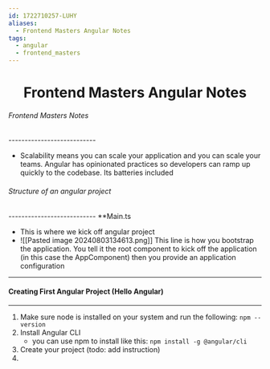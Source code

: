 ```yaml
---
id: 1722710257-LUHY
aliases:
  - Frontend Masters Angular Notes
tags:
  - angular
  - frontend_masters
---
```



<center>
<h1>Frontend Masters Angular Notes</h1>
</center>

###### Frontend Masters Notes
\---------------------------
- Scalability means you can scale your application and you can scale your teams. Angular has opinionated practices so developers can ramp up quickly to the codebase. Its batteries included

###### Structure of an angular project
\---------------------------
**Main.ts
- This is where we kick off angular project
- ![[Pasted image 20240803134613.png]] This line is how you bootstrap the application. You tell it the root component to kick off the application (in this case the AppComponent) then you provide an application configuration





---
#### Creating First Angular Project (Hello Angular)
---
1) Make sure node is installed on your system and run the following: 
		`npm --version`
2) Install Angular CLI 
	- you can use npm to install like this:
		`npm install -g @angular/cli`	
3) Create your project (todo: add instruction)
4) 
	
